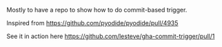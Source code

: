 Mostly to have a repo to show how to do commit-based trigger.

Inspired from https://github.com/pyodide/pyodide/pull/4935

See it in action here https://github.com/lesteve/gha-commit-trigger/pull/1


